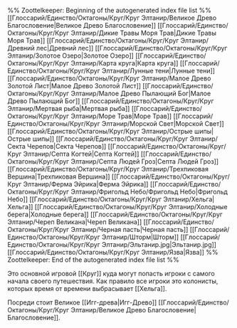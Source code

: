 %% Zoottelkeeper: Beginning of the autogenerated index file list  %%
 [[Глоссарий/Единство/Октагоны/Круг/Круг Элтанир/Великое Древо Благословение|Великое Древо Благословение]]
 [[Глоссарий/Единство/Октагоны/Круг/Круг Элтанир/Дикие Травы Моря Трав|Дикие Травы Моря Трав]]
 [[Глоссарий/Единство/Октагоны/Круг/Круг Элтанир/Древний лес|Древний лес]]
 [[Глоссарий/Единство/Октагоны/Круг/Круг Элтанир/Золотое Озеро|Золотое Озеро]]
 [[Глоссарий/Единство/Октагоны/Круг/Круг Элтанир/Карта круга|Карта круга]]
 [[Глоссарий/Единство/Октагоны/Круг/Круг Элтанир/Лунные тени|Лунные тени]]
 [[Глоссарий/Единство/Октагоны/Круг/Круг Элтанир/Малое Древо Золотой Лист|Малое Древо Золотой Лист]]
 [[Глоссарий/Единство/Октагоны/Круг/Круг Элтанир/Малое Древо Пылающий Бог|Малое Древо Пылающий Бог]]
 [[Глоссарий/Единство/Октагоны/Круг/Круг Элтанир/Мертвая рыба|Мертвая рыба]]
 [[Глоссарий/Единство/Октагоны/Круг/Круг Элтанир/Море Трав|Море Трав]]
 [[Глоссарий/Единство/Октагоны/Круг/Круг Элтанир/Морской Свет|Морской Свет]]
 [[Глоссарий/Единство/Октагоны/Круг/Круг Элтанир/Острые шипы|Острые шипы]]
 [[Глоссарий/Единство/Октагоны/Круг/Круг Элтанир/Секта Черепов|Секта Черепов]]
 [[Глоссарий/Единство/Октагоны/Круг/Круг Элтанир/Септа Когтей|Септа Когтей]]
 [[Глоссарий/Единство/Октагоны/Круг/Круг Элтанир/Септа Людей Гроз|Септа Людей Гроз]]
 [[Глоссарий/Единство/Октагоны/Круг/Круг Элтанир/Трехпиковая Вершина|Трехпиковая Вершина]]
 [[Глоссарий/Единство/Октагоны/Круг/Круг Элтанир/Ферма Эйрика|Ферма Эйрика]]
 [[Глоссарий/Единство/Октагоны/Круг/Круг Элтанир/Фригольд Небо/Фригольд Небо|Фригольд Небо]]
 [[Глоссарий/Единство/Октагоны/Круг/Круг Элтанир/Хельга|Хельга]]
 [[Глоссарий/Единство/Октагоны/Круг/Круг Элтанир/Холодные берега|Холодные берега]]
 [[Глоссарий/Единство/Октагоны/Круг/Круг Элтанир/Череп Великана|Череп Великана]]
 [[Глоссарий/Единство/Октагоны/Круг/Круг Элтанир/Черная пасть|Черная пасть]]
 [[Глоссарий/Единство/Октагоны/Круг/Круг Элтанир/Шторм|Шторм]]
 [[Глоссарий/Единство/Октагоны/Круг/Круг Элтанир/Эльтанир.jpg|Эльтанир.jpg]]
 [[Глоссарий/Единство/Октагоны/Круг/Круг Элтанир/Язва|Язва]]
%% Zoottelkeeper: End of the autogenerated index file list  %%

Это основной игровой [[Круг]] куда могут попасть игроки с самого начала своего путешествия. Как правило все игроки это колонисты, которых время от времени выбрасывает [[Хельга]].

Посреди стоит Великое [[Игг-древа|Игг-Древо]] [[Глоссарий/Единство/Октагоны/Круг/Круг Элтанир/Великое Древо Благословение|Благословение]].
